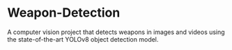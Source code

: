 # Weapon-Detection
A computer vision project that detects weapons in images and videos using the state-of-the-art YOLOv8 object detection model.
